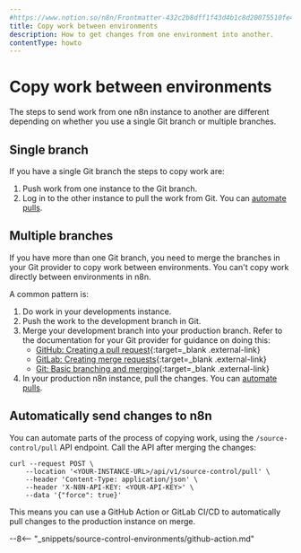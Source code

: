 ```yaml
---
#https://www.notion.so/n8n/Frontmatter-432c2b8dff1f43d4b1c8d20075510fe4
title: Copy work between environments
description: How to get changes from one environment into another.
contentType: howto
---
```


# Copy work between environments

The steps to send work from one n8n instance to another are different depending on whether you use a single Git branch or multiple branches.

## Single branch

If you have a single Git branch the steps to copy work are:

1. Push work from one instance to the Git branch.
1. Log in to the other instance to pull the work from Git. You can [automate pulls](#automatically-send-changes-to-n8n).

## Multiple branches

If you have more than one Git branch, you need to merge the branches in your Git provider to copy work between environments. You can't copy work directly between environments in n8n. 

A common pattern is:

1. Do work in your developments instance.
1. Push the work to the development branch in Git.
1. Merge your development branch into your production branch.	Refer to the documentation for your Git provider for guidance on doing this:  
	* [GitHub: Creating a pull request](https://docs.github.com/en/pull-requests/collaborating-with-pull-requests/proposing-changes-to-your-work-with-pull-requests/creating-a-pull-request){:target=_blank .external-link}
	* [GitLab: Creating merge requests](https://docs.gitlab.com/ee/user/project/merge_requests/creating_merge_requests.html){:target=_blank .external-link}
	* [Git: Basic branching and merging](https://git-scm.com/book/en/v2/Git-Branching-Basic-Branching-and-Merging){:target=_blank .external-link}
1. In your production n8n instance, pull the changes. You can [automate pulls](#automatically-send-changes-to-n8n).

## Automatically send changes to n8n

You can automate parts of the process of copying work, using the `/source-control/pull` API endpoint. Call the API after merging the changes:

```curl
curl --request POST \
	--location '<YOUR-INSTANCE-URL>/api/v1/source-control/pull' \
	--header 'Content-Type: application/json' \
	--header 'X-N8N-API-KEY: <YOUR-API-KEY>' \
	--data '{"force": true}'
```

This means you can use a GitHub Action or GitLab CI/CD to automatically pull changes to the production instance on merge.

--8<-- "_snippets/source-control-environments/github-action.md"

